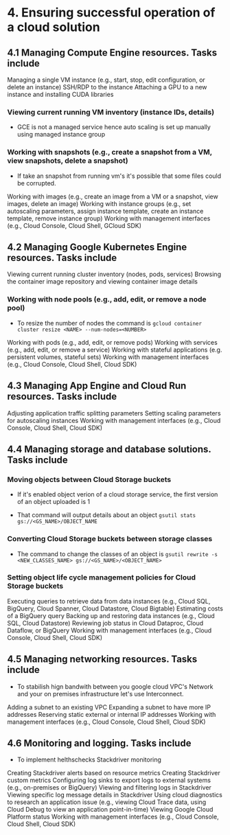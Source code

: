 # 4. Ensuring successful operation of a cloud solution

## 4.1 Managing Compute Engine resources. Tasks include

Managing a single VM instance (e.g., start, stop, edit configuration, or delete an instance)
SSH/RDP to the instance
Attaching a GPU to a new instance and installing CUDA libraries

### Viewing current running VM inventory (instance IDs, details)

- GCE is not a managed service hence auto scaling is set up manually using managed instance group

### Working with snapshots (e.g., create a snapshot from a VM, view snapshots, delete a snapshot)

- If take an snapshot from running vm's it's possible that some files could be corrupted.

Working with images (e.g., create an image from a VM or a snapshot, view images, delete an image)
Working with instance groups (e.g., set autoscaling parameters, assign instance template, create an instance template, remove instance group)
Working with management interfaces (e.g., Cloud Console, Cloud Shell, GCloud SDK)

## 4.2 Managing Google Kubernetes Engine resources. Tasks include

Viewing current running cluster inventory (nodes, pods, services)
Browsing the container image repository and viewing container image details

### Working with node pools (e.g., add, edit, or remove a node pool)

- To resize the number of nodes the command is `gcloud container cluster resize <NAME> --num-nodes=<NUMBER>`

Working with pods (e.g., add, edit, or remove pods)
Working with services (e.g., add, edit, or remove a service)
Working with stateful applications (e.g. persistent volumes, stateful sets)
Working with management interfaces (e.g., Cloud Console, Cloud Shell, Cloud SDK)

## 4.3 Managing App Engine and Cloud Run resources. Tasks include

Adjusting application traffic splitting parameters
Setting scaling parameters for autoscaling instances
Working with management interfaces (e.g., Cloud Console, Cloud Shell, Cloud SDK)

## 4.4 Managing storage and database solutions. Tasks include

### Moving objects between Cloud Storage buckets

- If it's enabled object verion of a cloud storage service, the first version of an object uploaded is 1

- That command will output details about an object `gsutil stats gs://<GS_NAME>/OBJECT_NAME`

### Converting Cloud Storage buckets between storage classes

- The command to change the classes of an object is `gsutil rewrite -s <NEW_CLASSES_NAME> gs://<GS_NAME>/<OBJECT_NAME>`

### Setting object life cycle management policies for Cloud Storage buckets

Executing queries to retrieve data from data instances (e.g., Cloud SQL, BigQuery, Cloud Spanner, Cloud Datastore, Cloud Bigtable)
Estimating costs of a BigQuery query
Backing up and restoring data instances (e.g., Cloud SQL, Cloud Datastore)
Reviewing job status in Cloud Dataproc, Cloud Dataflow, or BigQuery
Working with management interfaces (e.g., Cloud Console, Cloud Shell, Cloud SDK)

## 4.5 Managing networking resources. Tasks include

- To stabilish hign bandwith between you google cloud VPC's Network and your on premises infrastructure let's use Interconnect.

Adding a subnet to an existing VPC
Expanding a subnet to have more IP addresses
Reserving static external or internal IP addresses
Working with management interfaces (e.g., Cloud Console, Cloud Shell, Cloud SDK)

## 4.6 Monitoring and logging. Tasks include

- To implement helthschecks Stackdriver monitoring

Creating Stackdriver alerts based on resource metrics
Creating Stackdriver custom metrics
Configuring log sinks to export logs to external systems (e.g., on-premises or BigQuery)
Viewing and filtering logs in Stackdriver
Viewing specific log message details in Stackdriver
Using cloud diagnostics to research an application issue (e.g., viewing Cloud Trace data, using Cloud Debug to view an application point-in-time)
Viewing Google Cloud Platform status
Working with management interfaces (e.g., Cloud Console, Cloud Shell, Cloud SDK)
